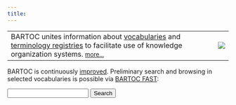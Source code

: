 ```yaml
---
title:
---
```


<div class="row">
  <table>
    <tbody>
      <tr>
      <td class="align-middle">
        BARTOC unites information about <a href="/vocabularies">vocabularies</a>
        and <a href="/registries">terminology registries</a> to facilitate
        use of knowledge organization systems.
        <small><a href="/about">more...</a></small>
      </td><td class="d-none d-lg-block d-xl-block">
        <img src="/img/bartoc-logo.svg" />
      </td>
      </tr>
    </tbody>
  </table>
</div>

<vocabulary-search></vocabulary-search>

<p>
  BARTOC is continuously <a href="https://github.com/gbv/bartoc.org/issues">improved</a>. Preliminary search and browsing in selected vocabularies is possible via <a href="https://bartoc-fast.ub.unibas.ch/bartocfast">BARTOC FAST</a>:
</p>

<form class="form-inline" action="https://bartoc-fast.ub.unibas.ch/bartocfast/" method="get">
  <input type="text" name="searchword" class="form-control mb-2 mr-sm-2">
  <button type="submit" class="btn btn-primary mb-2">Search</button>
</form>

